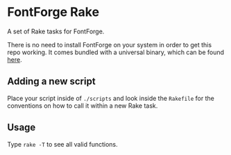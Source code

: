 # FontForge Rake
A set of Rake tasks for FontForge. 

There is no need to install FontForge on your system in order to get this repo working. It comes bundled with a universal binary, which can be found [here](http://fuuko.libferris.com/osx/packages/).

## Adding a new script
Place your script inside of `./scripts` and look inside the `Rakefile` for the conventions on how to call it within a new Rake task.

## Usage
Type `rake -T` to see all valid functions.